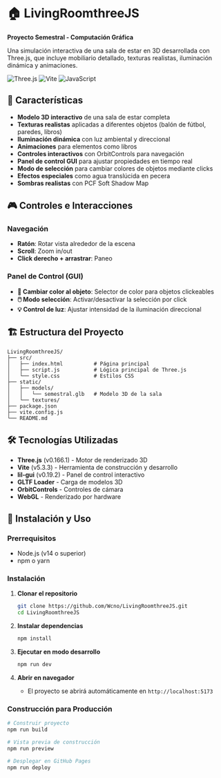 # 🏠 LivingRoomthreeJS

**Proyecto Semestral - Computación Gráfica**

Una simulación interactiva de una sala de estar en 3D desarrollada con Three.js, que incluye mobiliario detallado, texturas realistas, iluminación dinámica y animaciones.

![Three.js](https://img.shields.io/badge/Three.js-0.166.1-black?style=flat-square&logo=three.js)
![Vite](https://img.shields.io/badge/Vite-5.3.3-646CFF?style=flat-square&logo=vite)
![JavaScript](https://img.shields.io/badge/JavaScript-ES6+-F7DF1E?style=flat-square&logo=javascript)

## 🌟 Características

- **Modelo 3D interactivo** de una sala de estar completa
- **Texturas realistas** aplicadas a diferentes objetos (balón de fútbol, paredes, libros)
- **Iluminación dinámica** con luz ambiental y direccional
- **Animaciones** para elementos como libros
- **Controles interactivos** con OrbitControls para navegación
- **Panel de control GUI** para ajustar propiedades en tiempo real
- **Modo de selección** para cambiar colores de objetos mediante clicks
- **Efectos especiales** como agua translúcida en pecera
- **Sombras realistas** con PCF Soft Shadow Map

## 🎮 Controles e Interacciones

### Navegación
- **Ratón**: Rotar vista alrededor de la escena
- **Scroll**: Zoom in/out
- **Click derecho + arrastrar**: Paneo

### Panel de Control (GUI)
- **🎨 Cambiar color al objeto**: Selector de color para objetos clickeables
- **🖱️ Modo selección**: Activar/desactivar la selección por click
- **💡 Control de luz**: Ajustar intensidad de la iluminación direccional

## 🏗️ Estructura del Proyecto

```
LivingRoomthreeJS/
├── src/
│   ├── index.html          # Página principal
│   ├── script.js           # Lógica principal de Three.js
│   └── style.css           # Estilos CSS
├── static/
│   ├── models/
│   │   └── semestral.glb   # Modelo 3D de la sala
│   └── textures/
├── package.json
├── vite.config.js
└── README.md
```

## 🛠️ Tecnologías Utilizadas

- **Three.js** (v0.166.1) - Motor de renderizado 3D
- **Vite** (v5.3.3) - Herramienta de construcción y desarrollo
- **lil-gui** (v0.19.2) - Panel de control interactivo
- **GLTF Loader** - Carga de modelos 3D
- **OrbitControls** - Controles de cámara
- **WebGL** - Renderizado por hardware

## 🚀 Instalación y Uso

### Prerrequisitos
- Node.js (v14 o superior)
- npm o yarn

### Instalación

1. **Clonar el repositorio**
   ```bash
   git clone https://github.com/Wcno/LivingRoomthreeJS.git
   cd LivingRoomthreeJS
   ```

2. **Instalar dependencias**
   ```bash
   npm install
   ```

3. **Ejecutar en modo desarrollo**
   ```bash
   npm run dev
   ```

4. **Abrir en navegador**
   - El proyecto se abrirá automáticamente en `http://localhost:5173`

### Construcción para Producción

```bash
# Construir proyecto
npm run build

# Vista previa de construcción
npm run preview

# Desplegar en GitHub Pages
npm run deploy
```

